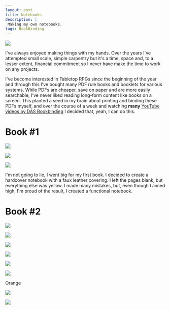 ```yaml
---
layout: post
title: Notebooks
description: |
 Making my own notebooks.
tags: BookBinding
---
```


![](/assets/books/0.jpg)

I've always enjoyed making things with my hands. Over the years I've attempted small scale, simple carpentry but it's a time, space and, to a lesser extent, financial commitment so I never ~~have~~ make the time to work on any projects.

I've become interested in Tabletop RPGs since the beginning of the year and through this I've bought many PDF rule books and booklets for various systems. While PDFs are cheaper, save on paper and are more easily searchable, I've never liked reading long-form content like books on a screen.
This planted a seed in my brain about printing and binding these PDFs myself, and over the course of a week and watching **many** [YouTube videos by DAS Bookbinding](https://www.youtube.com/@DASBookbinding) I decided that, yeah, I can do this.

# Book #1
![](/assets/books/1-1.jpg)

![](/assets/books/1-2.jpg)

![](/assets/books/1-3.jpg)

I'm not going to lie, I went big for my first book. I decided to create a hardcover notebook with a faux leather covering. I left the pages blank, but everything else was yellow. I made many mistakes, but, even though I aimed high, I'm proud of the result, I created a functional notebook.

# Book #2
![](/assets/books/2-1.jpg)

![](/assets/books/2-2.jpg)

![](/assets/books/2-6.jpg)

![](/assets/books/2-3.jpg)

![](/assets/books/2-4.jpg)

![](/assets/books/2-5.jpg)

Orange

![](/assets/books/3-1.jpg)

![](/assets/books/3-2.jpg)